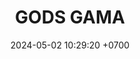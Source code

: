 ---
layout: teamCard
permalink: /team/:title.html
categories:  
maincover: /assets/logos/BDLF.png
puntosLJMAYO24:
date: 2024-05-02 10:29:20 +0700
title: GODS GAMA
route: /liga-naranja
tag: johto042024
color: black
puntosLJ202404: 12
grupo: sur
background: '#F16C38'
cover: /assets/ver.png
team: GODS GAMA
ID: GOD G
status: <i class="fa-soLINd fa-check"></i>
puntos: 0
pj: 11
#PARTIDO 1
j1: RONDA 1
p1: GOD G
pp1: SSI
bg1: rock
r1: 0
rr1: 4
pt1: 0
pj1: 1
#PARTIDO 2
j2: RONDA 2
p2: IL
pp2: GOD G
bg2: rock
r2: 4
rr2: 0
pt2: 0
pj2: 1
#PARTIDO 3
j3: RONDA 3
p3: HGHG
pp3: GOD G
bg3: rock
r3: 4
rr3: 0
pt3: 0
pj3: 1
#PARTIDO 4
j4: RONDA 4
p4: GOD G
pp4: GOLD V
bg4: rock
r4: 0
rr4: 4
pt4: 0
pj4: 1
#PARTIDO 5
j5: RONDA 5
p5: GOD G
pp5: HGSS
bg5: rock
r5: 0
rr5: 4
pt5: 0
pj5: 1
#PARTIDO 6
j6: RONDA 6
p6: GOD G
pp6: RN
bg6: rock
r6: 0
rr6: 4 
pt6: 0
pj6: 1

#PARTIDO 7
j7: RONDA 7
p7:  GOD G
pp7: TSF
bg7: rock
r7: 0
rr7: 4 
pt7: 0
pj7: 1
#PARTIDO 8
j8: RONDA 8
p8:  BNT
pp8: GOD G
bg8: rock
rr8: 4
r8: 0
pt8: 0
pj8: 1
#PARTIDO 9
j9: RONDA 9
p9:  GOD G
pp9: GOD O
bg9: rock
r9: 0
rr9: 4 
pt9: 0
pj9: 1
#PARTIDO 10
j10: RONDA 10
p10: GOD G
pp10: GOLD S
bg10: rock
r10: 0
rr10: 4
pt10: 0
pj10: 1
#PARTIDO 11
j11: RONDA 11
p11: GOD G
pp11: P1
bg11: rock
r11: 0
rr11: 4
pt11: 0
pj11: 1
stream: <i class="fa-brands fa-twitch text-white"></i>
dia: 19
hora: '22:10'
---